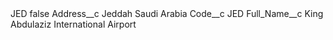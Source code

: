 <?xml version="1.0" encoding="UTF-8"?>
<CustomMetadata xmlns="http://soap.sforce.com/2006/04/metadata" xmlns:xsi="http://www.w3.org/2001/XMLSchema-instance" xmlns:xsd="http://www.w3.org/2001/XMLSchema">
    <label>JED</label>
    <protected>false</protected>
    <values>
        <field>Address__c</field>
        <value xsi:type="xsd:string">Jeddah Saudi Arabia</value>
    </values>
    <values>
        <field>Code__c</field>
        <value xsi:type="xsd:string">JED</value>
    </values>
    <values>
        <field>Full_Name__c</field>
        <value xsi:type="xsd:string">King Abdulaziz International Airport</value>
    </values>
</CustomMetadata>
